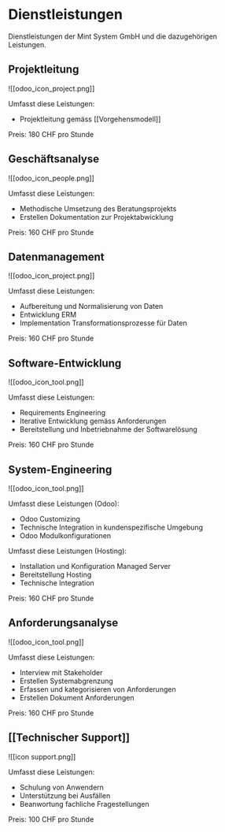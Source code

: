 # Dienstleistungen

Dienstleistungen der Mint System GmbH und die dazugehörigen Leistungen.

## Projektleitung

![[odoo_icon_project.png]]

Umfasst diese Leistungen:
* Projektleitung gemäss [[Vorgehensmodell]]

Preis: 180 CHF pro Stunde

## Geschäftsanalyse

![[odoo_icon_people.png]] 

Umfasst diese Leistungen:
* Methodische Umsetzung des Beratungsprojekts
* Erstellen Dokumentation zur Projektabwicklung

Preis: 160 CHF pro Stunde

## Datenmanagement

![[odoo_icon_project.png]]

Umfasst diese Leistungen:
- Aufbereitung und Normalisierung von Daten 
- Entwicklung ERM
- Implementation Transformationsprozesse für Daten

Preis: 160 CHF pro Stunde

## Software-Entwicklung

![[odoo_icon_tool.png]]

Umfasst diese Leistungen:
- Requirements Engineering
- Iterative Entwicklung gemäss Anforderungen
- Bereitstellung und Inbetriebnahme der Softwarelösung

Preis: 160 CHF pro Stunde

## System-Engineering

![[odoo_icon_tool.png]]

Umfasst diese Leistungen (Odoo):
- Odoo Customizing
- Technische Integration in kundenspezifische Umgebung
- Odoo Modulkonfigurationen

Umfasst diese Leistungen (Hosting):
- Installation und Konfiguration Managed Server
- Bereitstellung Hosting
- Technische Integration

Preis: 160 CHF pro Stunde

## Anforderungsanalyse

![[odoo_icon_tool.png]]

Umfasst diese Leistungen:
- Interview mit Stakeholder
- Erstellen Systemabgrenzung
- Erfassen und kategorisieren von Anforderungen
- Erstellen Dokument Anforderungen

Preis: 160 CHF pro Stunde

## [[Technischer Support]]

![[icon support.png]]

Umfasst diese Leistungen:
* Schulung von Anwendern
* Unterstützung bei Ausfällen
* Beanwortung fachliche Fragestellungen

Preis: 100 CHF pro Stunde